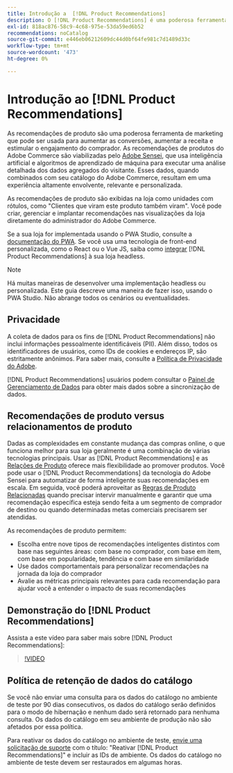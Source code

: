 ```yaml
---
title: Introdução a  [!DNL Product Recommendations]
description: O [!DNL Product Recommendations] é uma poderosa ferramenta de marketing que pode ser usada para aumentar as conversões, aumentar a receita e estimular o envolvimento do comprador.
exl-id: 818ac876-58c9-4c68-975e-53da59ed6b52
recommendations: noCatalog
source-git-commit: e446eb06212609dc44d0bf64fe981c7d1489d33c
workflow-type: tm+mt
source-wordcount: '473'
ht-degree: 0%

---
```


# Introdução ao [!DNL Product Recommendations]

As recomendações de produto são uma poderosa ferramenta de marketing que pode ser usada para aumentar as conversões, aumentar a receita e estimular o engajamento do comprador. As recomendações de produtos do Adobe Commerce são viabilizadas pelo [Adobe Sensei](https://www.adobe.com/sensei.html), que usa inteligência artificial e algoritmos de aprendizado de máquina para executar uma análise detalhada dos dados agregados do visitante. Esses dados, quando combinados com seu catálogo do Adobe Commerce, resultam em uma experiência altamente envolvente, relevante e personalizada.

As recomendações de produto são exibidas na loja como unidades com rótulos, como &quot;Clientes que viram este produto também viram&quot;. Você pode criar, gerenciar e implantar recomendações nas visualizações da loja diretamente do administrador do Adobe Commerce.

Se a sua loja for implementada usando o PWA Studio, consulte a [documentação do PWA](https://developer.adobe.com/commerce/pwa-studio/integrations/product-recommendations/). Se você usa uma tecnologia de front-end personalizada, como o React ou o Vue JS, saiba como [integrar](headless.md) [!DNL Product Recommendations] à sua loja headless.

>[!NOTE]
>
>Há muitas maneiras de desenvolver uma implementação headless ou personalizada. Este guia descreve uma maneira de fazer isso, usando o PWA Studio. Não abrange todos os cenários ou eventualidades.

## Privacidade

A coleta de dados para os fins de [!DNL Product Recommendations] não inclui informações pessoalmente identificáveis (PII). Além disso, todos os identificadores de usuários, como IDs de cookies e endereços IP, são estritamente anônimos. Para saber mais, consulte a [Política de Privacidade do Adobe](https://www.adobe.com/privacy/policy.html).

[!DNL Product Recommendations] usuários podem consultar o [Painel de Gerenciamento de Dados](https://experienceleague.adobe.com/docs/commerce-admin/systems/data-transfer/data-dashboard.html) para obter mais dados sobre a sincronização de dados.

## Recomendações de produto versus relacionamentos de produto

Dadas as complexidades em constante mudança das compras online, o que funciona melhor para sua loja geralmente é uma combinação de várias tecnologias principais. Usar as [!DNL Product Recommendations] e as [Relações de Produto](https://experienceleague.adobe.com/docs/commerce-admin/marketing/promotions/product-relationships/product-relationships.html) oferece mais flexibilidade ao promover produtos. Você pode usar o [!DNL Product Recommendations] da tecnologia do Adobe Sensei para automatizar de forma inteligente suas recomendações em escala. Em seguida, você poderá aproveitar as [Regras de Produto Relacionadas](https://experienceleague.adobe.com/docs/commerce-admin/marketing/promotions/product-relationships/product-related-rules.html) quando precisar intervir manualmente e garantir que uma recomendação específica esteja sendo feita a um segmento de comprador de destino ou quando determinadas metas comerciais precisarem ser atendidas.

As recomendações de produto permitem:

- Escolha entre nove tipos de recomendações inteligentes distintos com base nas seguintes áreas: com base no comprador, com base em item, com base em popularidade, tendência e com base em similaridade
- Use dados comportamentais para personalizar recomendações na jornada da loja do comprador
- Avalie as métricas principais relevantes para cada recomendação para ajudar você a entender o impacto de suas recomendações

## Demonstração do [!DNL Product Recommendations]

Assista a este vídeo para saber mais sobre [!DNL Product Recommendations]:

>[!VIDEO](https://video.tv.adobe.com/v/343991?quality=12)

## Política de retenção de dados do catálogo

Se você não enviar uma consulta para os dados do catálogo no ambiente de teste por 90 dias consecutivos, os dados do catálogo serão definidos para o modo de hibernação e nenhum dado será retornado para nenhuma consulta. Os dados do catálogo em seu ambiente de produção não são afetados por essa política.

Para reativar os dados do catálogo no ambiente de teste, [envie uma solicitação de suporte](https://experienceleague.adobe.com/en/docs/commerce-knowledge-base/kb/help-center-guide/magento-help-center-user-guide#experience-league-start-page) com o título: &quot;Reativar [!DNL Product Recommendations]&quot; e incluir as IDs de ambiente. Os dados do catálogo no ambiente de teste devem ser restaurados em algumas horas.
